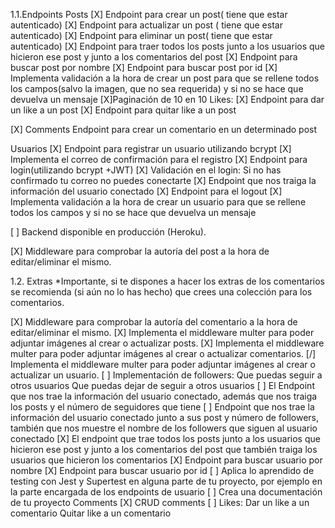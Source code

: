 1.1.Endpoints
  Posts
[X] Endpoint para crear un post( tiene que estar autenticado)
[X] Endpoint para actualizar un post ( tiene que estar autenticado)
[X] Endpoint para eliminar un post( tiene que estar autenticado)
[X] Endpoint para traer todos los posts junto a los usuarios que hicieron ese post y junto a los comentarios del post
[X] Endpoint para buscar post por nombre
[X] Endpoint para buscar post por id
[X] Implementa validación a la hora de crear un post para que se rellene todos los campos(salvo la imagen, que no sea requerida) y si no se hace que devuelva un mensaje
[X]Paginación de 10 en 10
 Likes:
[X] Endpoint para dar un like a un post
[X] Endpoint para quitar like a un post

[X]  Comments
Endpoint para crear un comentario en un determinado post

 Usuarios
[X] Endpoint para registrar un usuario utilizando bcrypt
[X] Implementa el correo de confirmación para el registro
[X] Endpoint para login(utilizando bcrypt +JWT)
[X] Validación en el login:
Si no has confirmado tu correo no puedes conectarte
[X] Endpoint que nos traiga la información del usuario conectado
[X] Endpoint para el logout
[X] Implementa validación a la hora de crear un usuario para que se rellene todos los campos y si no se hace que devuelva un mensaje

[ ] Backend disponible en producción (Heroku).

[X] Middleware para comprobar la autoría del post a la hora de editar/eliminar el mismo.




1.2. Extras
*Importante, si te dispones a hacer los extras de los comentarios se recomienda (si aún no lo has hecho) que crees una colección para los comentarios.

[X] Middleware para comprobar la autoría del comentario a la hora de editar/eliminar el mismo.
[X] Implementa el middleware multer para poder adjuntar imágenes al crear o actualizar posts.
[X] Implementa el middleware multer para poder adjuntar imágenes al crear o actualizar comentarios.
[/] Implementa el middleware multer para poder adjuntar imágenes al crear o actualizar un usuario.
[ ] Implementación de followers:
Que puedas seguir a otros usuarios
Que puedas dejar de seguir a otros usuarios
[ ] El Endpoint que nos trae la información del usuario conectado, además que nos traiga los posts y el número de seguidores que tiene
[ ] Endpoint que nos trae la información del usuario conectado junto a sus post y número de followers, también que nos muestre el nombre de los followers que siguen al usuario conectado
[X] El endpoint que trae todos los posts junto a los usuarios que hicieron ese post y junto a los comentarios del post que también traiga los usuarios que hicieron los comentarios
[X] Endpoint para buscar usuario por nombre
[X] Endpoint para buscar usuario por id
[ ] Aplica lo aprendido de testing con Jest y Supertest en alguna parte de tu proyecto, por ejemplo en la parte encargada de los endpoints de usuario
[ ] Crea una documentación de tu proyecto
Comments
[X] CRUD comments
[ ] Likes:
Dar un like a un comentario
Quitar like a un comentario

